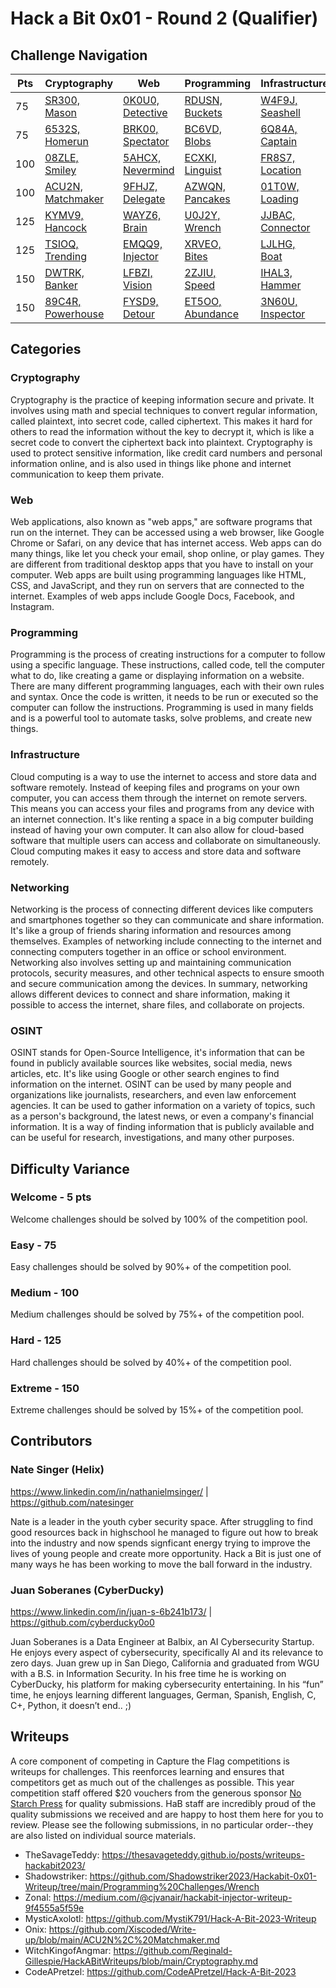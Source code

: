 # Hack a Bit 0x01 - Round 2 (Qualifier)

## Challenge Navigation
| Pts | Cryptography                                           | Web                                          | Programming                                          | Infrastructure                                          | Networking                                             | OSINT                                           |
| --- | ------------------------------------------------------ | -------------------------------------------- | ---------------------------------------------------- | ------------------------------------------------------- | ------------------------------------------------------ | ----------------------------------------------- |
|  75 | [SR300,<br>Mason](./1.cryptography/01-C-SR300.md)      | [0K0U0,<br>Detective](./2.web/01-W-0K0U0.md) | [RDUSN,<br>Buckets](./3.programming/01-P-RDUSN.md)   | [W4F9J,<br>Seashell](./4.infrastructure/01-I-W4F9J.md)  | [YBWEJ,<br>Avenue](./5.networking/01-N-YBWEJ.md)       | [R5DV6,<br>Weekday](./6.osint/01-O-R5DV6.md)    |
|  75 | [6532S,<br>Homerun](./1.cryptography/01-C-6532S.md)    | [BRK00,<br>Spectator](./2.web/01-W-BRK00.md) | [BC6VD,<br>Blobs](./3.programming/01-P-BC6VD.md)     | [6Q84A,<br>Captain](./4.infrastructure/01-I-6Q84A.md)   | [GQ0QL,<br>Phonebook](./5.networking/01-N-GQ0QL.md)    | [3Q7M7,<br>Birdy](./6.osint/01-O-3Q7M7.md)      |
| 100 | [08ZLE,<br>Smiley](./1.cryptography/01-C-08ZLE.md)     | [5AHCX,<br>Nevermind](./2.web/01-W-5AHCX.md) | [ECXKI,<br>Linguist](./3.programming/01-P-ECXKI.md)  | [FR8S7,<br>Location](./4.infrastructure/01-I-FR8S7.md)  | [PY1CS,<br>Fish](./5.networking/01-N-PY1CS.md)         | [HGGTM,<br>Comms](./6.osint/01-O-HGGTM.md)      |
| 100 | [ACU2N,<br>Matchmaker](./1.cryptography/01-C-ACU2N.md) | [9FHJZ,<br>Delegate](./2.web/01-W-9FHJZ.md)  | [AZWQN,<br>Pancakes](./3.programming/01-P-AZWQN.md)  | [01T0W,<br>Loading](./4.infrastructure/01-I-01T0W.md)   | [4K8GF,<br>Rivers](./5.networking/01-N-4K8GF.md)       | [178KF,<br>Ladder](./6.osint/01-O-178KF.md)     |
| 125 | [KYMV9,<br>Hancock](./1.cryptography/01-C-KYMV9.md)    | [WAYZ6,<br>Brain](./2.web/01-W-WAYZ6.md)     | [U0J2Y,<br>Wrench](./3.programming/01-P-U0J2Y.md)    | [JJBAC,<br>Connector](./4.infrastructure/01-I-JJBAC.md) | [I7PUV,<br>School](./5.networking/01-N-I7PUV.md)       | [VGXY6,<br>Television](./6.osint/01-O-VGXY6.md) |
| 125 | [TSIOQ,<br>Trending](./1.cryptography/01-C-TSIOQ.md)   | [EMQQ9,<br>Injector](./2.web/01-W-EMQQ9.md)  | [XRVEO,<br>Bites](./3.programming/01-P-XRVEO.md)     | [LJLHG,<br>Boat](./4.infrastructure/01-I-LJLHG.md)      | [Y6H54,<br>Picture](./5.networking/01-N-Y6H54.md)      | [K6M4G,<br>Currency](./6.osint/01-O-K6M4G.md)   |
| 150 | [DWTRK,<br>Banker](./1.cryptography/01-C-DWTRK.md)     | [LFBZI,<br>Vision](./2.web/01-W-LFBZI.md)    | [2ZJIU,<br>Speed](./3.programming/01-P-2ZJIU.md)     | [IHAL3,<br>Hammer](./4.infrastructure/01-I-IHAL3.md)    | [T7LTD,<br>Investigator](./5.networking/01-N-T7LTD.md) | [LQMS4,<br>Storage](./6.osint/01-O-LQMS4.md)    |
| 150 | [89C4R,<br>Powerhouse](./1.cryptography/01-C-89C4R.md) | [FYSD9,<br>Detour](./2.web/01-W-FYSD9.md)    | [ET5OO,<br>Abundance](./3.programming/01-P-ET5OO.md) | [3N60U,<br>Inspector](./4.infrastructure/01-I-3N60U.md) | [42T51,<br>Framework](./5.networking/01-N-42T51.md)    | [BWXPI,<br>Chase](./6.osint/01-O-BWXPI.md)      |

## Categories
### Cryptography
Cryptography is the practice of keeping information secure and private. It involves using math and special techniques to convert regular information, called plaintext, into secret code, called ciphertext. This makes it hard for others to read the information without the key to decrypt it, which is like a secret code to convert the ciphertext back into plaintext. Cryptography is used to protect sensitive information, like credit card numbers and personal information online, and is also used in things like phone and internet communication to keep them private.

### Web
Web applications, also known as "web apps," are software programs that run on the internet. They can be accessed using a web browser, like Google Chrome or Safari, on any device that has internet access. Web apps can do many things, like let you check your email, shop online, or play games. They are different from traditional desktop apps that you have to install on your computer. Web apps are built using programming languages like HTML, CSS, and JavaScript, and they run on servers that are connected to the internet. Examples of web apps include Google Docs, Facebook, and Instagram.

### Programming
Programming is the process of creating instructions for a computer to follow using a specific language. These instructions, called code, tell the computer what to do, like creating a game or displaying information on a website. There are many different programming languages, each with their own rules and syntax. Once the code is written, it needs to be run or executed so the computer can follow the instructions. Programming is used in many fields and is a powerful tool to automate tasks, solve problems, and create new things.

### Infrastructure
Cloud computing is a way to use the internet to access and store data and software remotely. Instead of keeping files and programs on your own computer, you can access them through the internet on remote servers. This means you can access your files and programs from any device with an internet connection. It's like renting a space in a big computer building instead of having your own computer. It can also allow for cloud-based software that multiple users can access and collaborate on simultaneously. Cloud computing makes it easy to access and store data and software remotely.

### Networking
Networking is the process of connecting different devices like computers and smartphones together so they can communicate and share information. It's like a group of friends sharing information and resources among themselves. Examples of networking include connecting to the internet and connecting computers together in an office or school environment. Networking also involves setting up and maintaining communication protocols, security measures, and other technical aspects to ensure smooth and secure communication among the devices. In summary, networking allows different devices to connect and share information, making it possible to access the internet, share files, and collaborate on projects.

### OSINT
OSINT stands for Open-Source Intelligence, it's information that can be found in publicly available sources like websites, social media, news articles, etc. It's like using Google or other search engines to find information on the internet. OSINT can be used by many people and organizations like journalists, researchers, and even law enforcement agencies. It can be used to gather information on a variety of topics, such as a person's background, the latest news, or even a company's financial information. It is a way of finding information that is publicly available and can be useful for research, investigations, and many other purposes.

## Difficulty Variance
### Welcome - 5 pts
Welcome challenges should be solved by 100% of the competition pool.

### Easy - 75
Easy challenges should be solved by 90%+ of the competition pool.

### Medium - 100
Medium challenges should be solved by 75%+ of the competition pool.

### Hard - 125
Hard challenges should be solved by 40%+ of the competition pool.

### Extreme - 150
Extreme challenges should be solved by 15%+ of the competition pool.

## Contributors
### Nate Singer (Helix)
https://www.linkedin.com/in/nathanielmsinger/ | https://github.com/natesinger

Nate is a leader in the youth cyber security space. After struggling to find good resources back in highschool he managed to figure out how to break into the industry and now spends signficant energy trying to improve the lives of young people and create more opportunity. Hack a Bit is just one of many ways he has been working to move the ball forward in the industry.

### Juan Soberanes (CyberDucky)
https://www.linkedin.com/in/juan-s-6b241b173/ | https://github.com/cyberducky0o0

Juan Soberanes is a Data Engineer at Balbix, an AI Cybersecurity Startup. He enjoys every aspect of cybersecurity, specifically AI and its relevance to zero days. Juan grew up in San Diego, California and graduated from WGU with a B.S. in Information Security. In his free time he is working on CyberDucky, his platform for making cybersecurity entertaining. In his “fun” time, he enjoys learning different languages, German, Spanish, English, C, C+, Python, it doesn’t end.. ;)

## Writeups
A core component of competing in Capture the Flag competitions is writeups for challenges. This reenforces learning and ensures that competitors get as much out of the challenges as possible. This year competition staff offered $20 vouchers from the generous sponsor [No Starch Press](https://nostarch.com/) for quality submissions. HaB staff are incredibly proud of the quality submissions we received and are happy to host them here for you to review. Please see the following submissions, in no particular order--they are also listed on individual source materials.
- TheSavageTeddy: https://thesavageteddy.github.io/posts/writeups-hackabit2023/
- Shadowstriker: https://github.com/Shadowstriker2023/Hackabit-0x01-Writeup/tree/main/Programming%20Challenges/Wrench
- Zonal: https://medium.com/@cjvanair/hackabit-injector-writeup-9f4555a5f59e
- MysticAxolotl: https://github.com/MystiK791/Hack-A-Bit-2023-Writeup
- Onix: https://github.com/Xiscoded/Write-up/blob/main/ACU2N%2C%20Matchmaker.md
- WitchKingofAngmar: https://github.com/Reginald-Gillespie/HackABitWriteups/blob/main/Cryptography.md
- CodeAPretzel: https://github.com/CodeAPretzel/Hack-A-Bit-2023
